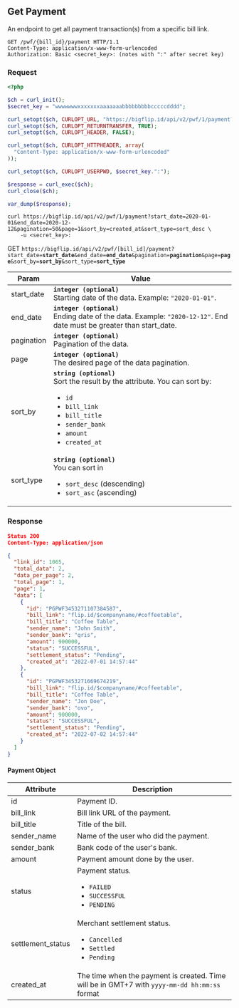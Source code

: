 ## Get Payment

An endpoint to get all payment transaction(s) from a specific bill link.

```http
GET /pwf/{bill_id}/payment HTTP/1.1
Content-Type: application/x-www-form-urlencoded
Authorization: Basic <secret_key>: (notes with ":" after secret key)
```

### Request

```php
<?php

$ch = curl_init();
$secret_key = "wwwwwwwxxxxxxxaaaaaaabbbbbbbbbcccccdddd";

curl_setopt($ch, CURLOPT_URL, "https://bigflip.id/api/v2/pwf/1/payment?start_date=2020-01-01&end_date=2020-12-12&pagination=50&page=1&sort_by=created_at&sort_type=sort_desc");
curl_setopt($ch, CURLOPT_RETURNTRANSFER, TRUE);
curl_setopt($ch, CURLOPT_HEADER, FALSE);

curl_setopt($ch, CURLOPT_HTTPHEADER, array(
  "Content-Type: application/x-www-form-urlencoded"
));

curl_setopt($ch, CURLOPT_USERPWD, $secret_key.":");

$response = curl_exec($ch);
curl_close($ch);

var_dump($response);
```

```shell
curl https://bigflip.id/api/v2/pwf/1/payment?start_date=2020-01-01&end_date=2020-12-12&pagination=50&page=1&sort_by=created_at&sort_type=sort_desc \
    -u <secret_key>:
```

<span class="method get">GET</span> `https://bigflip.id/api/v2/pwf/[bill_id]/payment?start_date=`**`start_date`**`&end_date=`**`end_date`**`&pagination=`**`pagination`**`&page=`**`page`**`&sort_by=`**`sort_by`**`&sort_type=`**`sort_type`**

| Param | Value |
| --- | --- |
| start_date | **`integer (optional)`** <br> Starting date of the data. Example: `"2020-01-01"`. |
| end_date | **`integer (optional)`** <br> Ending date of the data. Example: `"2020-12-12"`. End date must be greater than start_date. |
| pagination | **`integer (optional)`** <br> Pagination of the data. |
| page | **`integer (optional)`** <br> The desired page of the data pagination. |
| sort_by | **`string (optional)`** <br> Sort the result by the attribute. You can sort by: <ul><li>`id`</li><li>`bill_link`</li><li>`bill_title`</li><li>`sender_bank`</li><li>`amount`</li><li>`created_at`</li></ul> |
| sort_type | **`string (optional)`** <br> You can sort in <ul><li>`sort_desc` (descending)</li><li>`sort_asc` (ascending)</li></ul> |

### Response

```json
Status 200
Content-Type: application/json

{
  "link_id": 1065,
  "total_data": 2,
  "data_per_page": 2,
  "total_page": 1,
  "page": 1,
  "data": [
    {
      "id": "PGPWF3453271107384587",
      "bill_link": "flip.id/$companyname/#coffeetable",
      "bill_title": "Coffee Table",
      "sender_name": "John Smith",
      "sender_bank": "qris",
      "amount": 900000,
      "status": "SUCCESSFUL",
      "settlement_status": "Pending",
      "created_at": "2022-07-01 14:57:44"
    },
    {
      "id": "PGPWF3453271669674219",
      "bill_link": "flip.id/$companyname/#coffeetable",
      "bill_title": "Coffee Table",
      "sender_name": "Jon Doe",
      "sender_bank": "ovo",
      "amount": 900000,
      "status": "SUCCESSFUL",
      "settlement_status": "Pending",
      "created_at": "2022-07-02 14:57:44"
    }
  ]
}
```

#### Payment Object

| Attribute | Description |
| --- | --- |
| id | Payment ID. |
| bill_link | Bill link URL of the payment. |
| bill_title | Title of the bill. |
| sender_name | Name of the user who did the payment. |
| sender_bank | Bank code of the user's bank. |
| amount | Payment amount done by the user. |
| status | Payment status. <ul><li>`FAILED`</li><li>`SUCCESSFUL`</li><li>`PENDING`</li></ul> |
| settlement_status | Merchant settlement status. <ul><li>`Cancelled`</li><li>`Settled`</li><li>`Pending`</li></ul> |
| created_at | The time when the payment is created. Time will be in GMT+7 with `yyyy-mm-dd hh:mm:ss` format |
